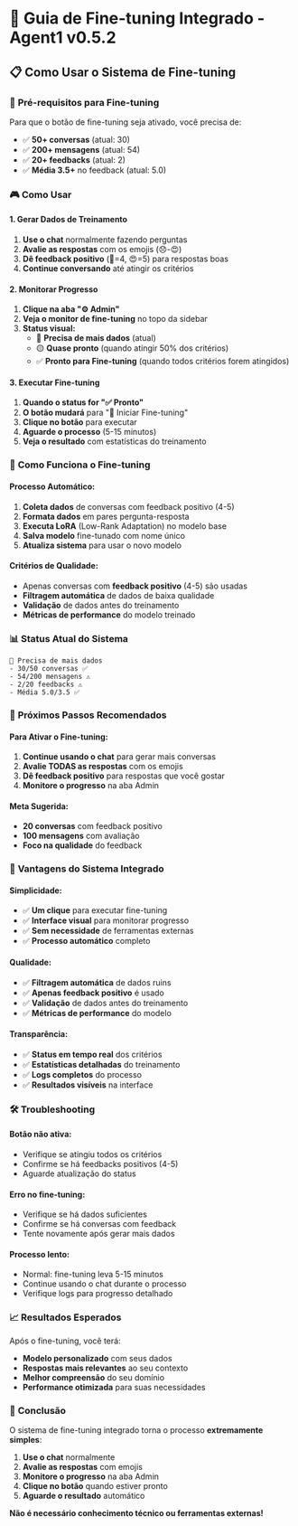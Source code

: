 # 🚀 Guia de Fine-tuning Integrado - Agent1 v0.5.2

## 📋 **Como Usar o Sistema de Fine-tuning**

### 🎯 **Pré-requisitos para Fine-tuning**

Para que o botão de fine-tuning seja ativado, você precisa de:

- ✅ **50+ conversas** (atual: 30)
- ✅ **200+ mensagens** (atual: 54) 
- ✅ **20+ feedbacks** (atual: 2)
- ✅ **Média 3.5+** no feedback (atual: 5.0)

### 🎮 **Como Usar**

#### **1. Gerar Dados de Treinamento**
1. **Use o chat** normalmente fazendo perguntas
2. **Avalie as respostas** com os emojis (😞-😍)
3. **Dê feedback positivo** (🙂=4, 😍=5) para respostas boas
4. **Continue conversando** até atingir os critérios

#### **2. Monitorar Progresso**
1. **Clique na aba "⚙️ Admin"**
2. **Veja o monitor de fine-tuning** no topo da sidebar
3. **Status visual:**
   - 🔴 **Precisa de mais dados** (atual)
   - 🟡 **Quase pronto** (quando atingir 50% dos critérios)
   - ✅ **Pronto para Fine-tuning** (quando todos critérios forem atingidos)

#### **3. Executar Fine-tuning**
1. **Quando o status for "✅ Pronto"**
2. **O botão mudará** para "🚀 Iniciar Fine-tuning"
3. **Clique no botão** para executar
4. **Aguarde o processo** (5-15 minutos)
5. **Veja o resultado** com estatísticas do treinamento

### 🔧 **Como Funciona o Fine-tuning**

#### **Processo Automático:**
1. **Coleta dados** de conversas com feedback positivo (4-5)
2. **Formata dados** em pares pergunta-resposta
3. **Executa LoRA** (Low-Rank Adaptation) no modelo base
4. **Salva modelo** fine-tunado com nome único
5. **Atualiza sistema** para usar o novo modelo

#### **Critérios de Qualidade:**
- Apenas conversas com **feedback positivo** (4-5) são usadas
- **Filtragem automática** de dados de baixa qualidade
- **Validação** de dados antes do treinamento
- **Métricas de performance** do modelo treinado

### 📊 **Status Atual do Sistema**

```
🔴 Precisa de mais dados
- 30/50 conversas ✅
- 54/200 mensagens ⚠️
- 2/20 feedbacks ⚠️
- Média 5.0/3.5 ✅
```

### 🎯 **Próximos Passos Recomendados**

#### **Para Ativar o Fine-tuning:**
1. **Continue usando o chat** para gerar mais conversas
2. **Avalie TODAS as respostas** com os emojis
3. **Dê feedback positivo** para respostas que você gostar
4. **Monitore o progresso** na aba Admin

#### **Meta Sugerida:**
- **20 conversas** com feedback positivo
- **100 mensagens** com avaliação
- **Foco na qualidade** do feedback

### 🚀 **Vantagens do Sistema Integrado**

#### **Simplicidade:**
- ✅ **Um clique** para executar fine-tuning
- ✅ **Interface visual** para monitorar progresso
- ✅ **Sem necessidade** de ferramentas externas
- ✅ **Processo automático** completo

#### **Qualidade:**
- ✅ **Filtragem automática** de dados ruins
- ✅ **Apenas feedback positivo** é usado
- ✅ **Validação** de dados antes do treinamento
- ✅ **Métricas de performance** do modelo

#### **Transparência:**
- ✅ **Status em tempo real** dos critérios
- ✅ **Estatísticas detalhadas** do treinamento
- ✅ **Logs completos** do processo
- ✅ **Resultados visíveis** na interface

### 🛠️ **Troubleshooting**

#### **Botão não ativa:**
- Verifique se atingiu todos os critérios
- Confirme se há feedbacks positivos (4-5)
- Aguarde atualização do status

#### **Erro no fine-tuning:**
- Verifique se há dados suficientes
- Confirme se há conversas com feedback
- Tente novamente após gerar mais dados

#### **Processo lento:**
- Normal: fine-tuning leva 5-15 minutos
- Continue usando o chat durante o processo
- Verifique logs para progresso detalhado

### 📈 **Resultados Esperados**

Após o fine-tuning, você terá:
- **Modelo personalizado** com seus dados
- **Respostas mais relevantes** ao seu contexto
- **Melhor compreensão** do seu domínio
- **Performance otimizada** para suas necessidades

### 🎉 **Conclusão**

O sistema de fine-tuning integrado torna o processo **extremamente simples**:

1. **Use o chat** normalmente
2. **Avalie as respostas** com emojis
3. **Monitore o progresso** na aba Admin
4. **Clique no botão** quando estiver pronto
5. **Aguarde o resultado** automático

**Não é necessário conhecimento técnico ou ferramentas externas!**
